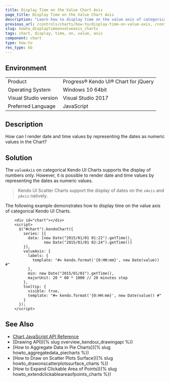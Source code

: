 ```yaml
---
title: Display Time on the Value Chart Axis
page_title: Display Time on the Value Chart Axis
description: "Learn how to display time on the value axis of categorical Kendo UI Charts."
previous_url: /controls/charts/how-to/display-time-on-value-axis, /controls/charts/how-to/various/display-time-on-value-axis
slug: howto_displaytimeonvalueaxis_charts
tags: chart, display, time, on, value, axis
component: chart
type: how-to
res_type: kb
---
```


## Environment

<table>
 <tr>
  <td>Product</td>
  <td>Progress® Kendo UI® Chart for jQuery</td>
 </tr>
 <tr>
  <td>Operating System</td>
  <td>Windows 10 64bit</td>
 </tr>
 <tr>
  <td>Visual Studio version</td>
  <td>Visual Studio 2017</td>
 </tr>
 <tr>
  <td>Preferred Language</td>
  <td>JavaScript</td>
 </tr>
</table>

## Description

How can I render date and time values by representing the dates as numeric values in the Chart?

## Solution

The `valueAxis` on categorical Kendo UI Charts supports the display of numbers only. However, it is possible to render date and time values by representing the dates as numeric values.

> Kendo UI Scatter Charts support the display of dates on the `xAxis` and `yAxis` natively.

The following example demonstrates how to display time on the value axis of categorical Kendo UI Charts.

```dojo
    <div id="chart"></div>
    <script>
      $("#chart").kendoChart({
        series: [{
          data: [new Date("2015/01/01 01:22").getTime(),
                 new Date("2015/01/01 02:24").getTime()]
        }],
        valueAxis: {
          labels: {
            template: "#= kendo.format('{0:HH:mm}', new Date(value)) #"
          },
          min: new Date("2015/01/01").getTime(),
          majorUnit: 20 * 60 * 1000 // 20 minutes step
        },
        tooltip: {
          visible: true,
          template: "#= kendo.format('{0:HH:mm}', new Date(value)) #"
        }
      });
    </script>
```

## See Also

* [Chart JavaScript API Reference](/api/javascript/dataviz/ui/chart)
* [Drawing API]({% slug overview_kendoui_drawingapi %})
* [How to Aggregate Data in Pie Charts]({% slug howto_aggregatedata_piecharts %})
* [How to Draw on Scatter Plots Surface]({% slug howto_drawonscatterplotssurface_charts %})
* [How to Expand Clickable Area of Points]({% slug howto_extendclickableareaofpoints_charts %})
